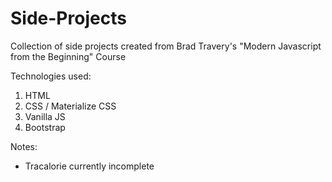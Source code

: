 # Side-Projects
Collection of side projects created from Brad Travery's "Modern Javascript from the Beginning" Course

Technologies used:
  1. HTML
  2. CSS / Materialize CSS
  3. Vanilla JS
  4. Bootstrap

Notes:
  - Tracalorie currently incomplete
